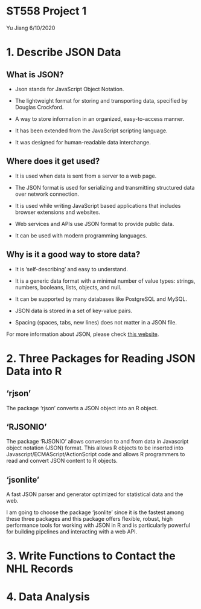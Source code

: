 ST558 Project 1
================
Yu Jiang
6/10/2020

# 1\. Describe JSON Data

## What is JSON?

  - Json stands for JavaScript Object Notation.

  - The lightweight format for storing and transporting data, specified
    by Douglas Crockford.

  - A way to store information in an organized, easy-to-access manner.

  - It has been extended from the JavaScript scripting language.

  - It was designed for human-readable data interchange.

## Where does it get used?

  - It is used when data is sent from a server to a web page.

  - The JSON format is used for serializing and transmitting structured
    data over network connection.

  - It is used while writing JavaScript based applications that includes
    browser extensions and websites.

  - Web services and APIs use JSON format to provide public data.

  - It can be used with modern programming languages.

## Why is it a good way to store data?

  - It is ‘self-describing’ and easy to understand.

  - It is a generic data format with a minimal number of value types:
    strings, numbers, booleans, lists, objects, and null.

  - It can be supported by many databases like PostgreSQL and MySQL.

  - JSON data is stored in a set of key-value pairs.

  - Spacing (spaces, tabs, new lines) does not matter in a JSON file.

For more information about JSON, please check [this
website](https://en.wikipedia.org/wiki/JSON).

# 2\. Three Packages for Reading JSON Data into R

## ‘rjson’

The package ‘rjson’ converts a JSON object into an R object.

## ‘RJSONIO’

The package ‘RJSONIO’ allows conversion to and from data in Javascript
object notation (JSON) format. This allows R objects to be inserted into
Javascript/ECMAScript/ActionScript code and allows R programmers to read
and convert JSON content to R objects.

## ‘jsonlite’

A fast JSON parser and generator optimized for statistical data and the
web.

I am going to choose the package ‘jsonlite’ since it is the fastest
among these three packages and this package offers flexible, robust,
high performance tools for working with JSON in R and is particularly
powerful for building pipelines and interacting with a web API.

# 3\. Write Functions to Contact the NHL Records

# 4\. Data Analysis
